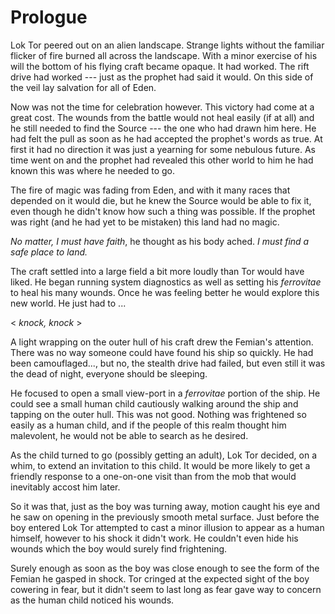 # Prologue

Lok Tor peered out on an alien landscape. Strange lights without the familiar
flicker of fire burned all across the landscape. With a minor exercise of his
will the bottom of his flying craft became opaque. It had worked. The rift
drive had worked --- just as the prophet had said it would. On this side of the
veil lay salvation for all of Eden.

Now was not the time for celebration however. This victory had come at a great
cost. The wounds from the battle would not heal easily (if at all) and he still
needed to find the Source --- the one who had drawn him here. He had felt the
pull as soon as he had accepted the prophet's words as true. At first it had no
direction it was just a yearning for some nebulous future. As time went on and
the prophet had revealed this other world to him he had known this was where he
needed to go.

The fire of magic was fading from Eden, and with it many races that depended on
it would die, but he knew the Source would be able to fix it, even though he
didn't know how such a thing was possible. If the prophet was right (and he
had yet to be mistaken) this land had no magic.

*No matter, I must have faith*, he thought as his body ached. *I
must find a safe place to land.*

The craft settled into a large field a bit more loudly than Tor would have
liked. He began running system diagnostics as well as setting his
*ferrovitae* to heal his many wounds. Once he was feeling better he
would explore this new world. He just had to ...

< *knock, knock* >

A light wrapping on the outer hull of his craft drew the Femian's attention.
There was no way someone could have found his ship so quickly. He had been
camouflaged..., but no, the stealth drive had failed, but even still it was
the dead of night, everyone should be sleeping.

He focused to open a small view-port in a *ferrovitae* portion of the
ship. He could see a small human child cautiously walking around the ship and
tapping on the outer hull. This was not good. Nothing was frightened so easily
as a human child, and if the people of this realm thought him malevolent, he
would not be able to search as he desired.

As the child turned to go (possibly getting an adult), Lok Tor decided, on a
whim, to extend an invitation to this child. It would be more likely to get a
friendly response to a one-on-one visit than from the mob that would inevitably
accost him later.

So it was that, just as the boy was turning away, motion caught his eye and he
saw on opening in the previously smooth metal surface. Just before the boy
entered Lok Tor attempted to cast a minor illusion to appear as a human
himself, however to his shock it didn't work. He couldn't even hide his wounds
which the boy would surely find frightening.

Surely enough as soon as the boy was close enough to see the form of the Femian
he gasped in shock. Tor cringed at the expected sight of the boy cowering in fear, but
it didn't seem to last long as fear gave way to concern as the human child noticed
his wounds.
